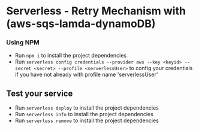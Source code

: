 # Serverless - Retry Mechanism with (aws-sqs-lamda-dynamoDB)
### Using NPM

- Run `npm i` to install the project dependencies
- Run `serverless config credentials --provider aws --key <keyid> --secret <secret> --profile <serverlessUser>` to config your credentials if you have not already with profile name 'serverlessUser'


## Test your service
- Run `serverless deploy` to install the project dependencies
- Run `serverless info` to install the project dependencies
- Run `serverless remove` to install the project dependencies
